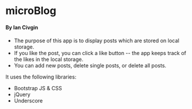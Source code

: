 # microBlog

#### By Ian Civgin

#### 

*   The purpose of this app is to display posts which are stored on local storage.
*   If you like the post, you can click a like button -- the app keeps track of the likes in the local storage.
*   You can add new posts, delete single posts, or delete all posts.

It uses the following libraries:  
*   Bootstrap JS & CSS  
*   jQuery  
*   Underscore